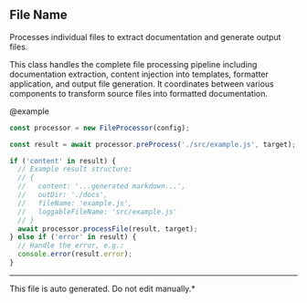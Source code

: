 ## File Name

 Processes individual files to extract documentation and generate output files.

 This class handles the complete file processing pipeline including documentation
 extraction, content injection into templates, formatter application, and output
 file generation. It coordinates between various components to transform source
 files into formatted documentation.

 @example
 ```typescript
 const processor = new FileProcessor(config);

 const result = await processor.preProcess('./src/example.js', target);

 if ('content' in result) {
   // Example result structure:
   // {
   //   content: '...generated markdown...',
   //   outDir: './docs',
   //   fileName: 'example.js',
   //   loggableFileName: 'src/example.js'
   // }
   await processor.processFile(result, target);
 } else if ('error' in result) {
   // Handle the error, e.g.:
   console.error(result.error);
 }
 ```


---

This file is auto generated. Do not edit manually.*
